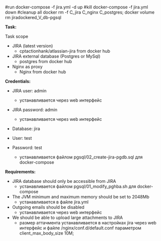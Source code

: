 #run
docker-compose -f jira.yml -d up
#kill
docker-compose -f jira.yml down
#cleanup all
docker rm -f C_jira C_nginx C_postgres; docker volume rm jiradockered_V_db-pgsql

**Task:**

Task scope

* JIRA (latest version)
  + cptactionhank/atlassian-jira from docker hub
* JIRA external database (Postgres or MySql)
  + postgres from docker hub
* Nginx as proxy
  + Nginx from docker hub

**Credentials:**

* JIRA user: admin
  + устанавливается через web интерфейс
* JIRA password: admin
  + устанавливается через web интерфейс

* Database: jira
* User: test
* Password: test
  + устанавливается файлом pgsql/02_create-jira-pgdb.sql для docker-compose 

**Requirements:**
* JIRA database should only be accessible from JIRA
  + устанавливается файлом  pgsql/01_modify_pghba.sh для docker-compose
* The JVM minimum and maximum memory should be set to 2048Mb
  + устанавливается в файле jira.yml 
* Outgoing emails should be disabled
  + устанавливается через web интерфейс
* We should be able to upload large attachments to JIRA
  + размер аттачмента устанавливается в настройках jira через web интерфейс 
    и файле /nginx/conf.d/default.conf параметром client_max_body_size 10M;



